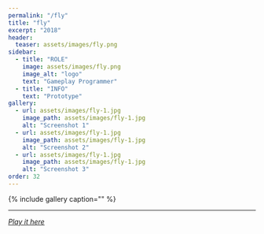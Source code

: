 ```yaml
---
permalink: "/fly"
title: "fly"
excerpt: "2018"
header:
  teaser: assets/images/fly.png
sidebar:
  - title: "ROLE"
    image: assets/images/fly.png
    image_alt: "logo"
    text: "Gameplay Programmer"
  - title: "INFO"
    text: "Prototype"
gallery:
  - url: assets/images/fly-1.jpg
    image_path: assets/images/fly-1.jpg
    alt: "Screenshot 1"
  - url: assets/images/fly-1.jpg
    image_path: assets/images/fly-1.jpg
    alt: "Screenshot 2"
  - url: assets/images/fly-1.jpg
    image_path: assets/images/fly-1.jpg
    alt: "Screenshot 3"
order: 32
---
```


{% include gallery caption="" %}



------







[*Play it here*]()